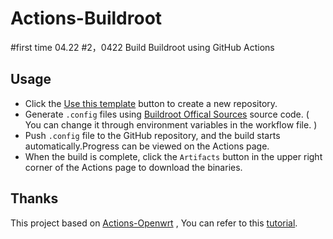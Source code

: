 # Actions-Buildroot
#first time 04.22
#2，0422
Build Buildroot using GitHub Actions

## Usage

- Click the [Use this template](https://github.com/chainsx/Actions-Buildroot/generate) button to create a new repository.
- Generate `.config` files using [Buildroot Offical Sources](https://github.com/buildroot/buildroot) source code. ( You can change it through environment variables in the workflow file. )
- Push `.config` file to the GitHub repository, and the build starts automatically.Progress can be viewed on the Actions page.
- When the build is complete, click the `Artifacts` button in the upper right corner of the Actions page to download the binaries.

## Thanks

This project based on [Actions-Openwrt](https://github.com/P3TERX/Actions-OpenWrt) , You can refer to this [tutorial](https://p3terx.com/archives/build-openwrt-with-github-actions.html).
